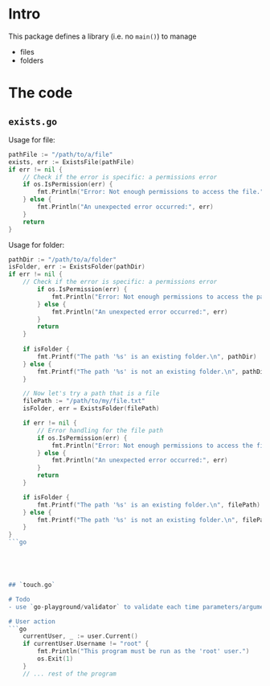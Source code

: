 # Intro

This package defines a library (i.e. no `main()`) to manage 
- files
- folders

# The code

## `exists.go`
Usage for file:
```go
pathFile := "/path/to/a/file"
exists, err := ExistsFile(pathFile)
if err != nil {
    // Check if the error is specific: a permissions error
    if os.IsPermission(err) {
        fmt.Println("Error: Not enough permissions to access the file.")
    } else {
        fmt.Println("An unexpected error occurred:", err)
    }
    return
}
```

Usage for folder:
```go
pathDir := "/path/to/a/folder"	
isFolder, err := ExistsFolder(pathDir)
if err != nil {
    // Check if the error is specific: a permissions error
		if os.IsPermission(err) {
			fmt.Println("Error: Not enough permissions to access the path.")
		} else {
			fmt.Println("An unexpected error occurred:", err)
		}
		return
	}
	
	if isFolder {
		fmt.Printf("The path '%s' is an existing folder.\n", pathDir)
	} else {
		fmt.Printf("The path '%s' is not an existing folder.\n", pathDir)
	}

	// Now let's try a path that is a file
	filePath := "/path/to/my/file.txt"
	isFolder, err = ExistsFolder(filePath)

	if err != nil {
		// Error handling for the file path
		if os.IsPermission(err) {
			fmt.Println("Error: Not enough permissions to access the file.")
		} else {
			fmt.Println("An unexpected error occurred:", err)
		}
		return
	}

	if isFolder {
		fmt.Printf("The path '%s' is an existing folder.\n", filePath)
	} else {
		fmt.Printf("The path '%s' is not an existing folder.\n", filePath)
	}
}
```go





## `touch.go`

# Todo
- use `go-playground/validator` to validate each time parameters/argument provoded to a function

# User action
```go
    currentUser, _ := user.Current()
    if currentUser.Username != "root" {
        fmt.Println("This program must be run as the 'root' user.")
        os.Exit(1)
    }
    // ... rest of the program
```